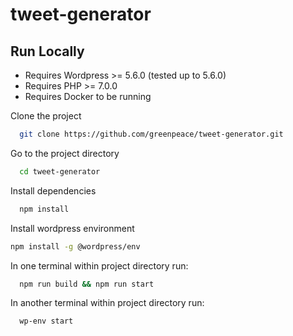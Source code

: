 # tweet-generator

## Run Locally
- Requires Wordpress >= 5.6.0 (tested up to 5.6.0)
- Requires PHP >= 7.0.0
- Requires Docker to be running

Clone the project

```bash
  git clone https://github.com/greenpeace/tweet-generator.git
```

Go to the project directory

```bash
  cd tweet-generator
```

Install dependencies

```bash
  npm install
```

Install wordpress environment
```bash
npm install -g @wordpress/env
```

In one terminal within project directory run:

```bash
  npm run build && npm run start
```

In another terminal within project directory run:
```bash
  wp-env start
```
